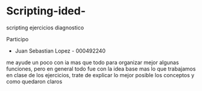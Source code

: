 # Scripting-ided-
scripting ejercicios diagnostico


Participo

- Juan Sebastian Lopez  - 000492240

me ayude un poco con ia mas que todo para organizar mejor algunas funciones, pero en general todo fue con la idea base mas lo que trabajamos en clase de los ejercicios, trate de explicar lo mejor posible los conceptos y como quedaron claros
